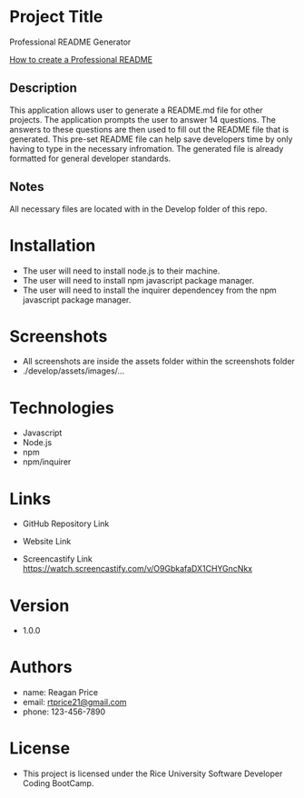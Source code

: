 # Project Title
Professional README Generator

[How to create a Professional README](./readme-guide.md)

## Description 

This application allows user to generate a README.md file for other projects.  The application prompts the user to answer 14 questions.  The answers to these questions are then used to fill out the README file that is generated.  This pre-set README file can help save developers time by only having to type in the necessary infromation.  The generated file is already formatted for general developer standards.

## Notes
All necessary files are located with in the Develop folder of this repo.

# Installation

- The user will need to install node.js to their machine.
- The user will need to install npm javascript package manager.
- The user will need to install the inquirer dependencey from the npm javascript package manager.

# Screenshots

- All screenshots are inside the assets folder within the screenshots folder
- ./develop/assets/images/...

# Technologies
- Javascript
- Node.js
- npm
- npm/inquirer

# Links

- GitHub Repository Link


- Website Link

- Screencastify Link
https://watch.screencastify.com/v/O9GbkafaDX1CHYGncNkx


# Version

- 1.0.0

# Authors

- name: Reagan Price
- email: rtprice21@gmail.com
- phone: 123-456-7890

# License

- This project is licensed under the Rice University Software Developer Coding BootCamp.

